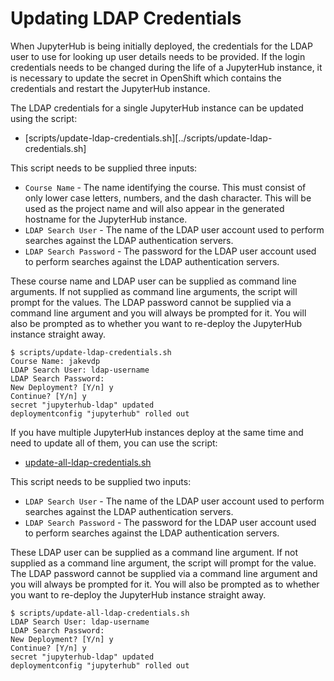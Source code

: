 # Updating LDAP Credentials

When JupyterHub is being initially deployed, the credentials for the LDAP user to use for looking up user details needs to be provided. If the login credentials needs to be changed during the life of a JupyterHub instance, it is necessary to update the secret in OpenShift which contains the credentials and restart the JupyterHub instance.

The LDAP credentials for a single JupyterHub instance can be updated using the script:

* [scripts/update-ldap-credentials.sh][../scripts/update-ldap-credentials.sh]

This script needs to be supplied three inputs:

* ``Course Name`` - The name identifying the course. This must consist of only lower case letters, numbers, and the dash character. This will be used as the project name and will also appear in the generated hostname for the JupyterHub instance.
* ``LDAP Search User`` - The name of the LDAP user account used to perform searches against the LDAP authentication servers.
* ``LDAP Search Password`` - The password for the LDAP user account used to perform searches against the LDAP authentication servers.

These course name and LDAP user can be supplied as command line arguments. If not supplied as command line arguments, the script will prompt for the values. The LDAP password cannot be supplied via a command line argument and you will always be prompted for it. You will also be prompted as to whether you want to re-deploy the JupyterHub instance straight away.

```
$ scripts/update-ldap-credentials.sh
Course Name: jakevdp
LDAP Search User: ldap-username
LDAP Search Password:
New Deployment? [Y/n] y
Continue? [Y/n] y
secret "jupyterhub-ldap" updated
deploymentconfig "jupyterhub" rolled out
```

If you have multiple JupyterHub instances deploy at the same time and need to update all of them, you can use the script:

* [update-all-ldap-credentials.sh](../update-all-ldap-credentials.sh)

This script needs to be supplied two inputs:

* ``LDAP Search User`` - The name of the LDAP user account used to perform searches against the LDAP authentication servers.
* ``LDAP Search Password`` - The password for the LDAP user account used to perform searches against the LDAP authentication servers.

These LDAP user can be supplied as a command line argument. If not supplied as a command line argument, the script will prompt for the value. The LDAP password cannot be supplied via a command line argument and you will always be prompted for it. You will also be prompted as to whether you want to re-deploy the JupyterHub instance straight away.

```
$ scripts/update-all-ldap-credentials.sh
LDAP Search User: ldap-username
LDAP Search Password:
New Deployment? [Y/n] y
Continue? [Y/n] y
secret "jupyterhub-ldap" updated
deploymentconfig "jupyterhub" rolled out
```
